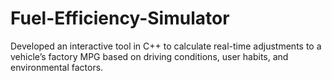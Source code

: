 # Fuel-Efficiency-Simulator
Developed an interactive tool in C++ to calculate real-time adjustments to a vehicle’s factory MPG based on driving conditions, user habits, and environmental factors.
